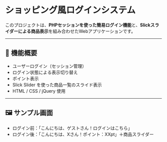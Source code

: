# ショッピング風ログインシステム

このプロジェクトは、**PHPセッションを使った簡易ログイン機能**と、**Slickスライダーによる商品表示**を組み合わせたWebアプリケーションです。

---

## 📌 機能概要

- ユーザーログイン（セッション管理）
- ログイン状態による表示切り替え
- ポイント表示
- Slick Slider を使った商品一覧のスライド表示
- HTML / CSS / jQuery 使用

---

## 🖼️ サンプル画面

- ログイン前：「こんにちは、ゲストさん！ログインはこちら」
- ログイン後：「こんにちは、Xさん！ポイント：XXpt」＋商品スライダー

